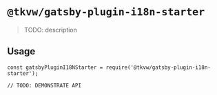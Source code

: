 # `@tkvw/gatsby-plugin-i18n-starter`

> TODO: description

## Usage

```
const gatsbyPluginI18NStarter = require('@tkvw/gatsby-plugin-i18n-starter');

// TODO: DEMONSTRATE API
```
